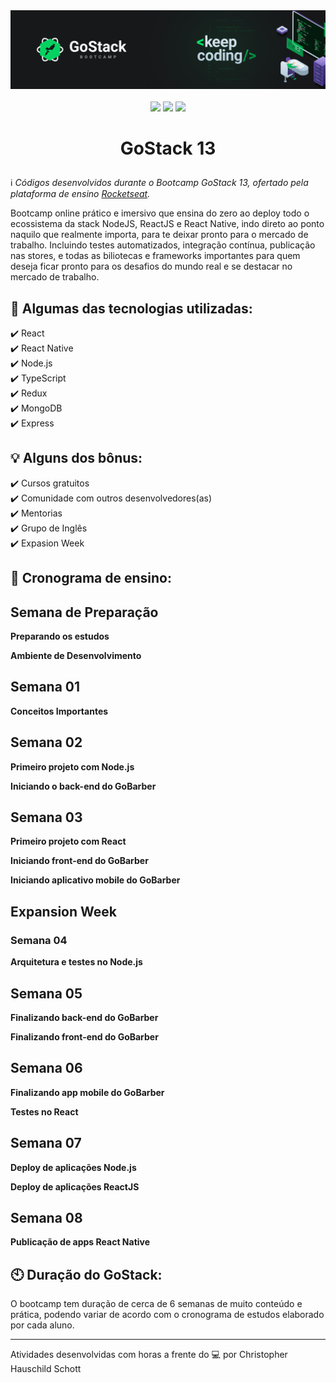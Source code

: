 <div align="center">
  <img src="https://github.com/ChristopherHauschild/bootcamp-gostack-13-rocketseat/blob/master/gostack.png?raw=true">
</div> <br />

<div align="center">
  <img src="https://img.shields.io/static/v1?label=react&message=web&color=informational&style=for-the-badge&logo=REACT"/>
  
  <img src="https://img.shields.io/static/v1?label=nodejs&message=backend&color=success&style=for-the-badge&logo=NODE.JS"/>
  
  <img src="https://img.shields.io/static/v1?label=react-native&message=mobile&color=blueviolet&style=for-the-badge&logo=REACT"/>
</div>

# <p align="center">GoStack 13</p> 

:information_source: <i>Códigos desenvolvidos durante o Bootcamp GoStack 13, ofertado pela plataforma de ensino [Rocketseat](https://rocketseat.com.br/).</i>

Bootcamp online prático e imersivo que ensina do zero ao deploy todo o ecossistema da stack NodeJS, ReactJS e React Native, indo direto ao ponto naquilo que realmente importa, para te deixar pronto para o mercado de trabalho. Incluindo testes automatizados, integração contínua, publicação nas stores, e todas as biliotecas e frameworks importantes para quem deseja ficar pronto para os desafios do mundo real e se destacar no mercado de trabalho.

## :rocket: Algumas das tecnologias utilizadas:

  <div>✔️ React</div>
  <div>✔️ React Native</div>
  <div>✔️ Node.js</div>
  <div>✔️ TypeScript</div>
  <div>✔️ Redux</div>
  <div>✔️ MongoDB</div>
  <div>✔️ Express</div>
  
## :bulb: Alguns dos bônus:

  <div>✔️ Cursos gratuitos</div>
  <div>✔️ Comunidade com outros desenvolvedores(as)</div>
  <div>✔️ Mentorias</div>
  <div>✔️ Grupo de Inglês</div>
  <div>✔️ Expasion Week</div>
  
## :date: Cronograma de ensino:

## **Semana de Preparação**

**Preparando os estudos**

**Ambiente de Desenvolvimento**

## **Semana 01**

**Conceitos Importantes**

## **Semana 02**

**Primeiro projeto com Node.js**

**Iniciando o back-end do GoBarber**

## **Semana 03**

**Primeiro projeto com React**

**Iniciando front-end do GoBarber**

**Iniciando aplicativo mobile do GoBarber**

## **Expansion Week**

### **Semana 04**
**Arquitetura e testes no Node.js**

## **Semana 05**

**Finalizando back-end do GoBarber**

**Finalizando front-end do GoBarber**

## **Semana 06**

**Finalizando app mobile do GoBarber**

**Testes no React**

## Semana 07

**Deploy de aplicações Node.js**

**Deploy de aplicações ReactJS**

## Semana 08
**Publicação de apps React Native**

## :clock10: Duração do GoStack:

O bootcamp tem duração de cerca de 6 semanas de muito conteúdo e prática, podendo variar de acordo com o cronograma de estudos elaborado por cada aluno.

<hr>

Atividades desenvolvidas com horas a frente do :computer: por Christopher Hauschild Schott
